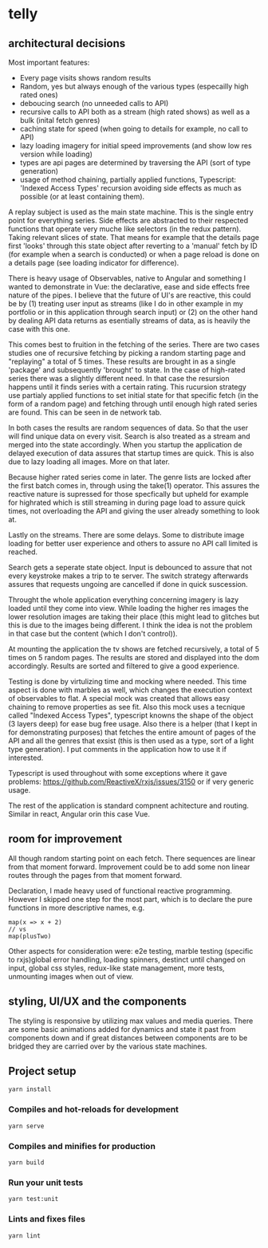 # telly

## architectural decisions

Most important features:

- Every page visits shows random results 
- Random, yes but always enough of the various types (especailly high rated ones)
- deboucing search (no unneeded calls to API)
- recursive calls to API both as a stream (high rated shows) as well as a bulk (inital fetch genres)
- caching state for speed (when going to details for example, no call to API)
- lazy loading imagery for initial speed improvements (and show low res version while loading)
- types are api pages are determined by traversing the API (sort of type generation)
- usage of method chaining, partially applied functions, Typescript: 'Indexed Access Types' recursion avoiding side effects as much as possible (or at least containing them).

A replay subject is used as the main state machine. This is the single entry point for everything series. Side effects are abstracted to their respected functions that operate very muche like selectors (in the redux pattern). Taking relevant slices of state. That means for example that the details page first 'looks' through this state object after reverting to a 'manual' fetch by ID (for example when a search is conducted) or when a page reload is done on a details page (see loading indicator for difference).

There is heavy usage of Observables, native to Angular and something I wanted to demonstrate in Vue: the declarative, ease and side effects free nature of the pipes. I believe that the future of UI's are reactive, this could be by (1) treating user input as streams (like I do in other example in my portfolio or in this application through search input) or (2) on the other hand by dealing API data returns as esentially streams of data, as is heavily the case with this one. 

This comes best to fruition in the fetching of the series. There are two cases studies one of recursive fetching by picking a random starting page and "replaying" a total of 5 times. These results are brought in as a single 'package' and subsequently 'brought' to state. In the case of high-rated series there was a slightly different need. In that case the resursion happens until it finds series with a certain rating. This rucursion strategy use partialy applied functions to set initial state for that specific fetch (in the form of a random page) and fetching through until enough high rated series are found. This can be seen in de network tab.

In both cases the results are random sequences of data. So that the user will find unique data on every visit. Search is also treated as a stream and merged into the state accordingly. When you startup the application de delayed execution of data assures that startup times are quick. This is also due to lazy loading all images. More on that later.

Because higher rated series come in later. The genre lists are locked after the first batch comes in, through using the take(1) operator. This assures the reactive nature is supressed for those specfically but upheld for example for highrated which is still streaming in during page load to assure quick times, not overloading the API and giving the user already something to look at.  

Lastly on the streams. There are some delays. Some to distribute image loading for better user experience and others to assure no API call limited is reached. 

Search gets a seperate state object. Input is debounced to assure that not every keystroke makes a trip to te server. The switch strategy afterwards assures that requests ungoing are cancelled if done in quick suscession. 

Throught the whole application everything concerning imagery is lazy loaded until they come into view. While loading the higher res images the lower resolution images are taking their place (this might lead to glitches but this is due to the images being different. I think the idea is not the problem in that case but the content (which I don't control)). 

At mounting the application the tv shows are fetched recursively, a total of 5 times on 5 random pages. The results are stored and displayed into the dom accordingly. Results are sorted and filtered to give a good experience. 

Testing is done by virtulizing time and mocking where needed. This time aspect is done with marbles as well, which changes the execution context of observables to flat. A special mock was created that allows easy chaining to remove properties as see fit. Also this mock uses a tecnique called "Indexed Access Types", typescript knowns the shape of the object (3 layers deep) for ease bug free usage. Also there is a helper (that I kept in for demonstrating purposes) that fetches the entire amount of pages of the API and all the genres that exsist (this is then used as a type, sort of a light type generation). I put comments in the application how to use it if interested. 

Typescript is used throughout with some exceptions where it gave problems: https://github.com/ReactiveX/rxjs/issues/3150 or if very generic usage.

The rest of the application is standard compnent achitecture and routing. Similar in react, Angular orin this case Vue.  

## room for improvement

All though random starting point on each fetch. There sequences are linear from that moment forward. Improvement could be to add some non linear routes through the pages from that moment forward. 

Declaration, I made heavy used of functional reactive programming. However I skipped one step for the most part, which is to declare the pure functions in more descriptive names, e.g. 

```
map(x => x + 2)
// vs
map(plusTwo) 
```

Other aspects for consideration were: e2e testing, marble testing (specific to rxjs)global error handling, loading spinners, destinct until changed on input, global css styles, redux-like state management, more tests, unmounting images when out of view.  

## styling, UI/UX and the components

The styling is responsive by utilizing max values and media queries. There are some basic animations added for dynamics and state it past from components down and if great distances between components are to be bridged they are carried over by the various state machines.

## Project setup
```
yarn install
```

### Compiles and hot-reloads for development
```
yarn serve
```

### Compiles and minifies for production
```
yarn build
```

### Run your unit tests
```
yarn test:unit
```

### Lints and fixes files
```
yarn lint
```
